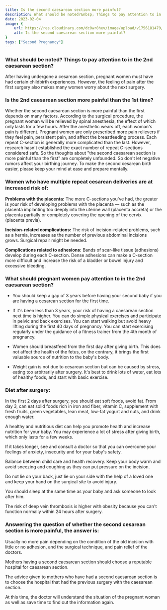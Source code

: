 ```yaml
---
title: Is the second caesarean section more painful?
description: What should be noted?&nbsp; Things to pay attention to in the 2nd caesarean section? After having undergone a cesarean section, pregnant women must have had certain childbirth experiences. However, the feeling of pain after ...
date: 2023-02-04
image: {
    url: https://res.cloudinary.com/dc0wr8hev/image/upload/v1756181479/Is_the_second_caesarean_section_more_painful_ikskka.jpg ,
    alt: Is the second caesarean section more painful?
}
tags: ["Second Pregnancy"]
---
```

### What should be noted?  Things to pay attention to in the 2nd caesarean section?

After having undergone a cesarean section, pregnant women must have had certain childbirth experiences. However, the feeling of pain after the first surgery also makes many women worry about the next surgery.

### Is the 2nd caesarean section more painful than the 1st time?

Whether the second caesarean section is more painful than the first depends on many factors. According to the surgical procedure, the pregnant woman will be relieved by spinal anesthesia, the effect of which only lasts for a few hours.
After the anesthetic wears off, each woman's pain is different. Pregnant women are only prescribed more pain relievers if they feel pain, persistent pain, and affect the breastfeeding process. Each repeat C-section is generally more complicated than the last. However, research hasn't established the exact number of repeat C-sections considered safe. So the thoughts about "the second caesarean section is more painful than the first" are completely unfounded. So don't let negative rumors affect your birthing journey. To make the second cesarean birth easier, please keep your mind at ease and prepare mentally.

### Women who have multiple repeat cesarean deliveries are at increased risk of:

<!-- ![Multiple cesarean deliveries](https://img1.wsimg.com/isteam/ip/7d906beb-bc9b-4377-9b06-b22a3566899c/images.jpeg-67.jpg/:/cr=t:0%25,l:0%25,w:100%25,h:100%25/rs=w:1280) -->

**Problems with the placenta:** The more C-sections you've had, the greater is your risk of developing problems with the placenta — such as the placenta implanting too deeply into the uterine wall (placenta accreta) or the placenta partially or completely covering the opening of the cervix (placenta previa).

**Incision-related complications:** The risk of incision-related problems, such as a hernia, increases as the number of previous abdominal incisions grows. Surgical repair might be needed.

**Complications related to adhesions:** Bands of scar-like tissue (adhesions) develop during each C-section. Dense adhesions can make a C-section more difficult and increase the risk of a bladder or bowel injury and excessive bleeding.

### What should pregnant women pay attention to in the 2nd caesarean section?

<!-- ![2nd caserean](https://img1.wsimg.com/isteam/ip/7d906beb-bc9b-4377-9b06-b22a3566899c/download.jpeg-19.jpg/:/cr=t:0%25,l:0%25,w:100%25,h:100%25/rs=w:1280) -->

- You should keep a gap of 3 years before having your second baby if you are having a cesarean section for the first time.

- If it's been less than 3 years, your risk of having a caesarean section next time is higher. You can do simple physical exercises and participate in pelvic and back exercises. You can start walking but avoid heavy lifting during the first 40 days of pregnancy. You can start exercising regularly under the guidance of a fitness trainer from the 4th month of pregnancy.

- Women should breastfeed from the first day after giving birth. This does not affect the health of the fetus, on the contrary, it brings the first valuable source of nutrition to the baby's body.

- Weight gain is not due to cesarean section but can be caused by stress, eating too arbitrarily after surgery. It's best to drink lots of water, eat lots of healthy foods, and start with basic exercise.

### Diet after surgery: 

In the first 2 days after surgery, you should eat soft foods, avoid fat. From day 3, can eat solid foods rich in iron and fiber, vitamin C, supplement with fresh fruits, green vegetables, lean meat, low-fat yogurt and nuts, and drink enough water.

A healthy and nutritious diet can help you promote health and increase nutrition for your baby.
You may experience a lot of stress after giving birth, which only lasts for a few weeks.

If it takes longer, see and consult a doctor so that you can overcome your feelings of anxiety, insecurity and for your baby's safety.

Balance between child care and health recovery. Keep your body warm and avoid sneezing and coughing as they can put pressure on the incision.

Do not lie on your back, just lie on your side with the help of a loved one and keep your hand on the surgical site to avoid injury.

You should sleep at the same time as your baby and ask someone to look after him.

The risk of deep vein thrombosis is higher with obesity because you can't function normally within 24 hours after surgery.


### Answering the question of whether the second cesarean section is more painful, the answer is:

Usually no more pain depending on the condition of the old incision with little or no adhesion, and the surgical technique, and pain relief of the doctors.

Mothers having a second caesarean section should choose a reputable hospital for caesarean section.

The advice given to mothers who have had a second caesarean section is to choose the hospital that had the previous surgery with the caesarean section.

At this time, the doctor will understand the situation of the pregnant woman as well as save time to find out the information again.